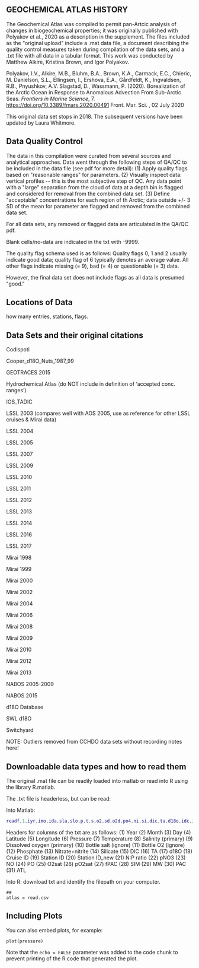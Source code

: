 
## GEOCHEMICAL ATLAS HISTORY

The Geochemical Atlas was compiled to permit pan-Artcic analysis of changes in biogeochemical properties; it was originally published with Polyakov et al., 2020 as a description in the supplement. The files included as the "original upload" include a .mat data file, a document describing the quality control measures taken during compilation of the data sets, and a .txt file with all data in a tabular format. This work was conducted by Matthew Alkire, Kristina Brown, and Igor Polyakov.  

Polyakov, I.V., Alkire, M.B., Bluhm, B.A., Brown, K.A., Carmack, E.C., Chieric, M. Danielson, S.L., Ellingsen, I., Ershova, E.A., Gårdfeldt, K., Ingvaldsen, R.B., Pnyushkov, A.V. Slagstad, D., Wassmann, P. (2020). Borealization of the Arctic Ocean in Response to Anomalous Advection From Sub-Arctic Seas. *Frontiers in Marine Science*, 7. https://doi.org/10.3389/fmars.2020.00491
Front. Mar. Sci. , 02 July 2020

This original data set stops in 2018. The subsequent versions have been updated by Laura Whitmore. 

## Data Quality Control 

The data in this compilation were curated from several sources and analytical approaches. Data went through the following steps of QA/QC to be included in the data file (see pdf for more detail): 
(1) Apply quality flags based on "reasonable ranges" for parameters.
(2) Visually inspect data: vertical profiles -- this is the most subjective step of QC. Any data point with a "large" separation from the cloud of data at a depth bin is flagged and considered for removal from the combined data set. 
(3) Define "acceptable" concentrations for each region of th Arctic; data outside +/- 3 SD of the mean for parameter are flagged and removed from the combined data set. 

For all data sets, any removed or flagged data are articulated in the QA/QC pdf. 

Blank cells/no-data are indicated in the txt with -9999.

The quality flag schema used is as follows: 
Quality flags 0, 1 and 2 usually indicate good data; quality flag of 6 typically denotes an average value.  All other flags indicate missing (= 9), bad (= 4) or questionable (= 3) data.  

However, the final data set does not include flags as all data is presumed "good." 

## Locations of Data 

how many entries, stations, flags. 

## Data Sets and their original citations 

Codispoti
	
Cooper_d18O_Nuts_1987_99
	
GEOTRACES 2015

Hydrochemical Atlas (do NOT include in definition of ‘accepted conc. ranges’)

IOS_TADIC

LSSL 2003 (compares well with AOS 2005, use as reference for other LSSL cruises & Mirai data)

LSSL 2004

LSSL 2005
	

LSSL 2007
	

LSSL 2009

LSSL 2010

LSSL 2011

LSSL 2012

LSSL 2013

LSSL 2014

LSSL 2016
	
LSSL 2017

Mirai 1998

Mirai 1999

Mirai 2000

Mirai 2002
	
Mirai 2004

Mirai 2006

Mirai 2008

Mirai 2009

Mirai 2010
	
Mirai 2012

Mirai 2013

NABOS 2005-2009

NABOS 2015

d18O Database
	
SWL d18O

Switchyard

NOTE:  Outliers removed from CCHDO data sets without recording notes here!

## Downloadable data types and how to read them 

The original .mat file can be readily loaded into matlab or read into R using the library R.matlab. 

The .txt file is headerless, but can be read: 

Into Matlab:

``` matlab
readf,1,iyr,imo,ida,sla,slo,p,t,s,o2,sd,o2d,po4,ni,si,dic,ta,d18o,idc,ids1,ids2,npr,pno,no,po,o2sat,po2sat,fpw,sim,mw,pac,aw   ; v4.3
```

Headers for columns of the txt are as follows: 
(1) Year (2) Month (3) Day (4) Latitude (5) Longitude (6) Pressure (7) Temperature (8) Salinity (primary) (9) Dissolved oxygen (primary) (10) Bottle salt (ignore) (11) Bottle O2 (ignore) (12) Phosphate (13) Nitrate+nitrite (14) Silicate (15) DIC (16) TA (17) d18O (18) Cruise ID (19) Station ID (20) Station ID_new (21) N:P ratio (22) pNO3 (23) NO (24) PO (25) O2sat (26) pO2sat (27) fPAC (28) SIM
(29) MW (30) PAC (31) ATL

Into R: download txt and identify the filepath on your computer.

```
## 
atlas = read.csv
```

## Including Plots

You can also embed plots, for example:

```{r pressure, echo=FALSE}
plot(pressure)
```

Note that the `echo = FALSE` parameter was added to the code chunk to prevent printing of the R code that generated the plot.
